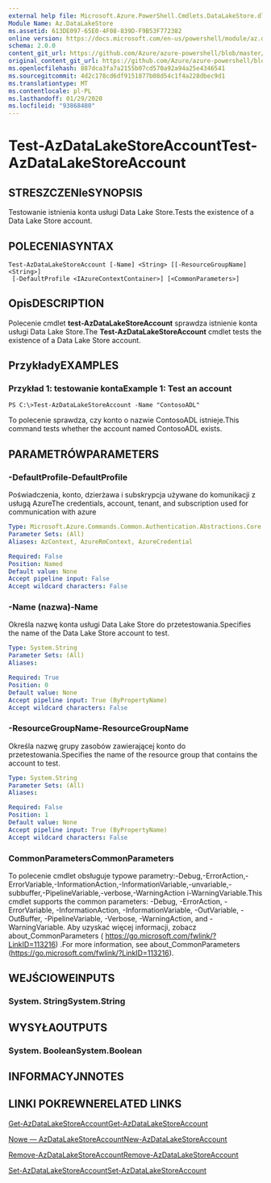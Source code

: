 ```yaml
---
external help file: Microsoft.Azure.PowerShell.Cmdlets.DataLakeStore.dll-Help.xml
Module Name: Az.DataLakeStore
ms.assetid: 613DE097-65E0-4F08-839D-F9B53F772382
online version: https://docs.microsoft.com/en-us/powershell/module/az.datalakestore/test-azdatalakestoreaccount
schema: 2.0.0
content_git_url: https://github.com/Azure/azure-powershell/blob/master/src/DataLakeStore/DataLakeStore/help/Test-AzDataLakeStoreAccount.md
original_content_git_url: https://github.com/Azure/azure-powershell/blob/master/src/DataLakeStore/DataLakeStore/help/Test-AzDataLakeStoreAccount.md
ms.openlocfilehash: 887dca3fa7a2155b07cd570a92a94a25e4346541
ms.sourcegitcommit: 4d2c178cd6df9151877b08d54c1f4a228dbec9d1
ms.translationtype: MT
ms.contentlocale: pl-PL
ms.lasthandoff: 01/29/2020
ms.locfileid: "93868480"
---
```

# <span data-ttu-id="b6f92-101">Test-AzDataLakeStoreAccount</span><span class="sxs-lookup"><span data-stu-id="b6f92-101">Test-AzDataLakeStoreAccount</span></span>

## <span data-ttu-id="b6f92-102">STRESZCZENIe</span><span class="sxs-lookup"><span data-stu-id="b6f92-102">SYNOPSIS</span></span>
<span data-ttu-id="b6f92-103">Testowanie istnienia konta usługi Data Lake Store.</span><span class="sxs-lookup"><span data-stu-id="b6f92-103">Tests the existence of a Data Lake Store account.</span></span>

## <span data-ttu-id="b6f92-104">POLECENIA</span><span class="sxs-lookup"><span data-stu-id="b6f92-104">SYNTAX</span></span>

```
Test-AzDataLakeStoreAccount [-Name] <String> [[-ResourceGroupName] <String>]
 [-DefaultProfile <IAzureContextContainer>] [<CommonParameters>]
```

## <span data-ttu-id="b6f92-105">Opis</span><span class="sxs-lookup"><span data-stu-id="b6f92-105">DESCRIPTION</span></span>
<span data-ttu-id="b6f92-106">Polecenie cmdlet **test-AzDataLakeStoreAccount** sprawdza istnienie konta usługi Data Lake Store.</span><span class="sxs-lookup"><span data-stu-id="b6f92-106">The **Test-AzDataLakeStoreAccount** cmdlet tests the existence of a Data Lake Store account.</span></span>

## <span data-ttu-id="b6f92-107">Przykłady</span><span class="sxs-lookup"><span data-stu-id="b6f92-107">EXAMPLES</span></span>

### <span data-ttu-id="b6f92-108">Przykład 1: testowanie konta</span><span class="sxs-lookup"><span data-stu-id="b6f92-108">Example 1: Test an account</span></span>
```
PS C:\>Test-AzDataLakeStoreAccount -Name "ContosoADL"
```

<span data-ttu-id="b6f92-109">To polecenie sprawdza, czy konto o nazwie ContosoADL istnieje.</span><span class="sxs-lookup"><span data-stu-id="b6f92-109">This command tests whether the account named ContosoADL exists.</span></span>

## <span data-ttu-id="b6f92-110">PARAMETRÓW</span><span class="sxs-lookup"><span data-stu-id="b6f92-110">PARAMETERS</span></span>

### <span data-ttu-id="b6f92-111">-DefaultProfile</span><span class="sxs-lookup"><span data-stu-id="b6f92-111">-DefaultProfile</span></span>
<span data-ttu-id="b6f92-112">Poświadczenia, konto, dzierżawa i subskrypcja używane do komunikacji z usługą Azure</span><span class="sxs-lookup"><span data-stu-id="b6f92-112">The credentials, account, tenant, and subscription used for communication with azure</span></span>

```yaml
Type: Microsoft.Azure.Commands.Common.Authentication.Abstractions.Core.IAzureContextContainer
Parameter Sets: (All)
Aliases: AzContext, AzureRmContext, AzureCredential

Required: False
Position: Named
Default value: None
Accept pipeline input: False
Accept wildcard characters: False
```

### <span data-ttu-id="b6f92-113">-Name (nazwa)</span><span class="sxs-lookup"><span data-stu-id="b6f92-113">-Name</span></span>
<span data-ttu-id="b6f92-114">Określa nazwę konta usługi Data Lake Store do przetestowania.</span><span class="sxs-lookup"><span data-stu-id="b6f92-114">Specifies the name of the Data Lake Store account to test.</span></span>

```yaml
Type: System.String
Parameter Sets: (All)
Aliases:

Required: True
Position: 0
Default value: None
Accept pipeline input: True (ByPropertyName)
Accept wildcard characters: False
```

### <span data-ttu-id="b6f92-115">-ResourceGroupName</span><span class="sxs-lookup"><span data-stu-id="b6f92-115">-ResourceGroupName</span></span>
<span data-ttu-id="b6f92-116">Określa nazwę grupy zasobów zawierającej konto do przetestowania.</span><span class="sxs-lookup"><span data-stu-id="b6f92-116">Specifies the name of the resource group that contains the account to test.</span></span>

```yaml
Type: System.String
Parameter Sets: (All)
Aliases:

Required: False
Position: 1
Default value: None
Accept pipeline input: True (ByPropertyName)
Accept wildcard characters: False
```

### <span data-ttu-id="b6f92-117">CommonParameters</span><span class="sxs-lookup"><span data-stu-id="b6f92-117">CommonParameters</span></span>
<span data-ttu-id="b6f92-118">To polecenie cmdlet obsługuje typowe parametry:-Debug,-ErrorAction,-ErrorVariable,-InformationAction,-InformationVariable,-unvariable,-subbuffer,-PipelineVariable,-verbose,-WarningAction i-WarningVariable.</span><span class="sxs-lookup"><span data-stu-id="b6f92-118">This cmdlet supports the common parameters: -Debug, -ErrorAction, -ErrorVariable, -InformationAction, -InformationVariable, -OutVariable, -OutBuffer, -PipelineVariable, -Verbose, -WarningAction, and -WarningVariable.</span></span> <span data-ttu-id="b6f92-119">Aby uzyskać więcej informacji, zobacz about_CommonParameters ( https://go.microsoft.com/fwlink/?LinkID=113216) .</span><span class="sxs-lookup"><span data-stu-id="b6f92-119">For more information, see about_CommonParameters (https://go.microsoft.com/fwlink/?LinkID=113216).</span></span>

## <span data-ttu-id="b6f92-120">WEJŚCIOWE</span><span class="sxs-lookup"><span data-stu-id="b6f92-120">INPUTS</span></span>

### <span data-ttu-id="b6f92-121">System. String</span><span class="sxs-lookup"><span data-stu-id="b6f92-121">System.String</span></span>

## <span data-ttu-id="b6f92-122">WYSYŁA</span><span class="sxs-lookup"><span data-stu-id="b6f92-122">OUTPUTS</span></span>

### <span data-ttu-id="b6f92-123">System. Boolean</span><span class="sxs-lookup"><span data-stu-id="b6f92-123">System.Boolean</span></span>

## <span data-ttu-id="b6f92-124">INFORMACYJN</span><span class="sxs-lookup"><span data-stu-id="b6f92-124">NOTES</span></span>

## <span data-ttu-id="b6f92-125">LINKI POKREWNE</span><span class="sxs-lookup"><span data-stu-id="b6f92-125">RELATED LINKS</span></span>

[<span data-ttu-id="b6f92-126">Get-AzDataLakeStoreAccount</span><span class="sxs-lookup"><span data-stu-id="b6f92-126">Get-AzDataLakeStoreAccount</span></span>](./Get-AzDataLakeStoreAccount.md)

[<span data-ttu-id="b6f92-127">Nowe — AzDataLakeStoreAccount</span><span class="sxs-lookup"><span data-stu-id="b6f92-127">New-AzDataLakeStoreAccount</span></span>](./New-AzDataLakeStoreAccount.md)

[<span data-ttu-id="b6f92-128">Remove-AzDataLakeStoreAccount</span><span class="sxs-lookup"><span data-stu-id="b6f92-128">Remove-AzDataLakeStoreAccount</span></span>](./Remove-AzDataLakeStoreAccount.md)

[<span data-ttu-id="b6f92-129">Set-AzDataLakeStoreAccount</span><span class="sxs-lookup"><span data-stu-id="b6f92-129">Set-AzDataLakeStoreAccount</span></span>](./Set-AzDataLakeStoreAccount.md)


